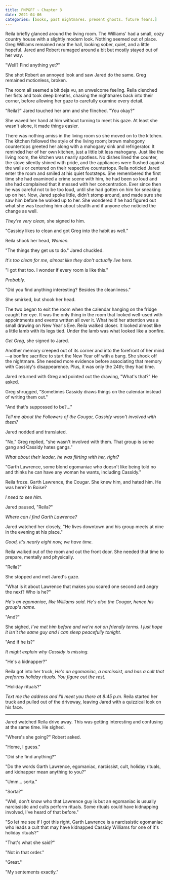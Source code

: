 ```yaml
---
title: PNPGFF ~ Chapter 3
date: 2021-04-06
categories: [books, past nightmares. present ghosts. future fears.]
---
```

Reila briefly glanced around the living room. The Williams' had a small, cozy country house with a slightly modern look. Nothing seemed out of place. Greg Williams remained near the hall, looking sober, quiet, and a little hopeful. Jared and Robert rumaged around a bit but mostly stayed out of her way.

"Well? Find anything yet?"

She shot Robert an annoyed look and saw Jared do the same. Greg remained motionless, broken.
<!-- more -->
The room all seemed a bit deja vu, an unwelcome feeling. Reila clenched her fists and took deep breaths, chasing the nightmares back into their corner, before allowing her gaze to carefully examine every detail.

"Reila?" Jared touched her arm and she flinched. "You okay?"

She waved her hand at him without turning to meet his gaze. At least she wasn't alone, it made things easier.

There was nothing amiss in the living room so she moved on to the kitchen. The kitchen followed the style of the living room; brown mahogony countertops greeted her along with a mahogany sink and refrigerator. It reminded her of her own kitchen, just a little bit less mahogany. Just like the living room, the kitchen was nearly spotless. No dishes lined the counter, the stove silently shined with pride, and the appliances were flushed against the walls or centered on their respective countertops. Reila noticied Jared enter the room and smiled at his quiet footsteps. She remembered the first time she had examined a crime scene with him, he had been so loud and she had complained that it messed with her concentration. Ever since then he was careful not to be too loud, until she had gotten on him for sneaking up on her. Now, Jared spoke little, didn't stomp around, and made sure she saw him before he walked up to her. She wondered if he had figured out what she was teaching him about stealth and if anyone else noticied the change as well.

_They're very clean,_ she signed to him.

"Cassidy likes to clean and got Greg into the habit as well."

Reila shook her head, _Women._

"The things they get us to do." Jared chuckled.

_It's too clean for me, almost like they don't actually live here._

"I got that too. I wonder if every room is like this."

_Probably._

"Did you find anything interesting? Besides the cleanliness."

She smirked, but shook her head.

The two began to exit the room when the calendar hanging on the fridge caught her eye. It was the only thing in the room that looked well-used with appointments and events written all over it. What held her attention was a small drawing on New Year's Eve. Reila walked closer. It looked almost like a little lamb with its legs tied. Under the lamb was what looked like a bonfire.

_Get Greg,_ she signed to Jared.

Another memory creeped out of its corner and into the forefront of her mind&mdash;a bonfire sacrifice to start the New Year off with a bang. She shook off the nightmare. She needed more evidence before associating that memory with Cassidy's disappearence. Plus, it was only the 24th; they had time.

Jared returned with Greg and pointed out the drawing, "What's that?" He asked.

Greg shrugged, "Sometimes Cassidy draws things on the calendar instead of writing them out."

"And that's suppossed to be?..."

_Tell me about the Followers of the Cougar, Cassidy wasn't involved with them?_

Jared nodded and translated.

"No," Greg replied, "she wasn't involved with them. That group is some gang and Cassidy hates gangs."

_What about their leader, he was flirting with her, right?_

"Garth Lawrence, some blond egomaniac who doesn't like being told no and thinks he can have any woman he wants, including Cassidy."

Reila froze. Garth Lawrence, the Cougar. She knew him, and hated him. He was here? In Boise?

_I need to see him._

Jared paused, "Reila?"

_Where can I find Garth Lawrence?_

Jared watched her closely, "He lives downtown and his group meets at nine in the evening at his place."

_Good, it's nearly eight now, we have time._

Reila walked out of the room and out the front door. She needed that time to prepare, mentally and physically.

"Reila?"

She stopped and met Jared's gaze.

"What is it about Lawrence that makes you scared one second and angry the next? Who is he?"

_He's an egomaniac, like Williams said. He's also the Cougar, hence his group's name._

"And?"

She sighed, _I've met him before and we're not on friendly terms. I just hope it isn't the same guy and I can sleep peacefully tonight._

"And if he is?"

_It might explain why Cassidy is missing._

"He's a kidnapper?"

Reila got into her truck, _He's an egomaniac, a narcissist, and has a cult that preforms holiday rituals. You figure out the rest._

"Holiday rituals?"

_Text me the address and I'll meet you there at 8:45 p.m._ Reila started her truck and pulled out of the driveway, leaving Jared with a quizzical look on his face.

***

Jared watched Reila drive away. This was getting interesting and confusing at the same time. He sighed.

"Where's she going?" Robert asked.

"Home, I guess."

"Did she find anything?"

"Do the words Garth Lawrence, egomaniac, narcissist, cult, holiday rituals, and kidnapper mean anything to you?"

"Umm... sorta."

"Sorta?"

"Well, don't know who that Lawrence guy is but an egomaniac is usually narcissistic and cults perform rituals. Some rituals could have kidnapping involved, I've heard of that before."

"So let me see if I got this right, Garth Lawrence is a narcissistic egomaniac who leads a cult that may have kidnapped Cassidy Williams for one of it's holiday rituals?"

"That's what she said?"

"Not in that order."

"Great."

"My sentements exactly."
